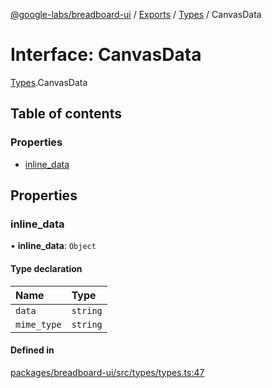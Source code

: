 [@google-labs/breadboard-ui](../README.md) / [Exports](../modules.md) / [Types](../modules/Types.md) / CanvasData

# Interface: CanvasData

[Types](../modules/Types.md).CanvasData

## Table of contents

### Properties

- [inline\_data](Types.CanvasData.md#inline_data)

## Properties

### inline\_data

• **inline\_data**: `Object`

#### Type declaration

| Name | Type |
| :------ | :------ |
| `data` | `string` |
| `mime_type` | `string` |

#### Defined in

[packages/breadboard-ui/src/types/types.ts:47](https://github.com/breadboard-ai/breadboard/blob/4af8d5b0/packages/breadboard-ui/src/types/types.ts#L47)
